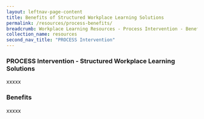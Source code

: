 ```yaml
---
layout: leftnav-page-content
title: Benefits of Structured Workplace Learning Solutions 
permalink: /resources/process-benefits/
breadcrumb: Workplace Learning Resources - Process Intervention - Benefits
collection_name: resources
second_nav_title: "PROCESS Intervention"
---
```



### PROCESS Intervention - Structured Workplace Learning Solutions 
xxxxx

### Benefits
xxxxx
